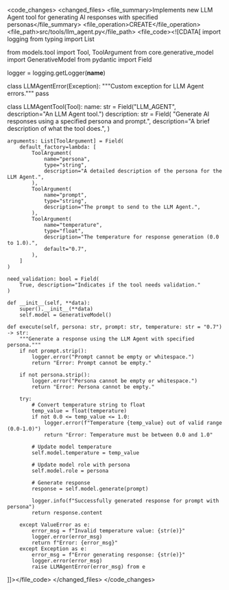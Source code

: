 <code_changes>
  <changed_files>
    <file>
      <file_summary>Implements new LLM Agent tool for generating AI responses with specified personas</file_summary>
      <file_operation>CREATE</file_operation>
      <file_path>src/tools/llm_agent.py</file_path>
      <file_code><![CDATA[
import logging
from typing import List

from models.tool import Tool, ToolArgument
from core.generative_model import GenerativeModel
from pydantic import Field

logger = logging.getLogger(__name__)


class LLMAgentError(Exception):
    """Custom exception for LLM Agent errors."""
    pass


class LLMAgentTool(Tool):
    name: str = Field("LLM_AGENT", description="An LLM Agent tool.")
    description: str = Field(
        "Generate AI responses using a specified persona and prompt.",
        description="A brief description of what the tool does.",
    )

    arguments: List[ToolArgument] = Field(
        default_factory=lambda: [
            ToolArgument(
                name="persona",
                type="string",
                description="A detailed description of the persona for the LLM Agent.",
            ),
            ToolArgument(
                name="prompt",
                type="string",
                description="The prompt to send to the LLM Agent.",
            ),
            ToolArgument(
                name="temperature",
                type="float",
                description="The temperature for response generation (0.0 to 1.0).",
                default="0.7",
            ),
        ]
    )

    need_validation: bool = Field(
        True, description="Indicates if the tool needs validation."
    )

    def __init__(self, **data):
        super().__init__(**data)
        self.model = GenerativeModel()

    def execute(self, persona: str, prompt: str, temperature: str = "0.7") -> str:
        """Generate a response using the LLM Agent with specified persona."""
        if not prompt.strip():
            logger.error("Prompt cannot be empty or whitespace.")
            return "Error: Prompt cannot be empty."

        if not persona.strip():
            logger.error("Persona cannot be empty or whitespace.")
            return "Error: Persona cannot be empty."

        try:
            # Convert temperature string to float
            temp_value = float(temperature)
            if not 0.0 <= temp_value <= 1.0:
                logger.error(f"Temperature {temp_value} out of valid range (0.0-1.0)")
                return "Error: Temperature must be between 0.0 and 1.0"

            # Update model temperature
            self.model.temperature = temp_value
            
            # Update model role with persona
            self.model.role = persona

            # Generate response
            response = self.model.generate(prompt)
            
            logger.info(f"Successfully generated response for prompt with persona")
            return response.content

        except ValueError as e:
            error_msg = f"Invalid temperature value: {str(e)}"
            logger.error(error_msg)
            return f"Error: {error_msg}"
        except Exception as e:
            error_msg = f"Error generating response: {str(e)}"
            logger.error(error_msg)
            raise LLMAgentError(error_msg) from e
]]></file_code>
    </file>
  </changed_files>
</code_changes>